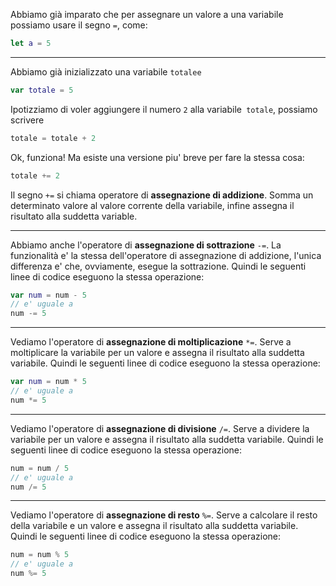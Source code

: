 Abbiamo già imparato che per assegnare un valore a una variabile possiamo usare il segno `=`, come:
```swift
let a = 5
```

---

Abbiamo già inizializzato una variabile `totalee`
```swift
var totale = 5
```
Ipotizziamo di voler aggiungere il numero `2` alla variabile` totale`, possiamo scrivere
```swift
totale = totale + 2
```
Ok, funziona! Ma esiste una versione piu' breve per fare la stessa cosa:
```swift
totale += 2
```
Il segno `+=` si chiama operatore di **assegnazione di addizione**.
Somma un determinato valore al valore corrente della variabile, infine assegna il risultato alla suddetta variable.

---

Abbiamo anche l'operatore di **assegnazione di sottrazione** `-=`.
La funzionalità e' la stessa dell'operatore di assegnazione di addizione, l'unica differenza e' che, ovviamente, esegue la sottrazione.
Quindi le seguenti linee di codice eseguono la stessa operazione:
```swift
var num = num - 5
// e' uguale a
num -= 5
```

---

Vediamo l'operatore di **assegnazione di moltiplicazione** `*=`.
Serve a moltiplicare la variabile per un valore e assegna il risultato alla suddetta variabile.
Quindi le seguenti linee di codice eseguono la stessa operazione:
```swift
var num = num * 5
// e' uguale a
num *= 5
```

---

Vediamo l'operatore di **assegnazione di divisione** `/=`.
Serve a dividere la variabile per un valore e assegna il risultato alla suddetta variabile.
Quindi le seguenti linee di codice eseguono la stessa operazione:
```swift
num = num / 5
// e' uguale a
num /= 5
```

---

Vediamo l'operatore di **assegnazione di resto** `%=`.
Serve a calcolare il resto della variabile e un valore e assegna il risultato alla suddetta variabile.
Quindi le seguenti linee di codice eseguono la stessa operazione:
```swift
num = num % 5
// e' uguale a
num %= 5
```
